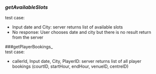 ### _getAvailableSlots_  
test case:  
- Input date and City: server returns list of available slots  
- No response: User chooses date and city but there is no result return from the server  

###getPlayerBookings_  
test case:  
- callerId, Input date, City, PlayerID: server returns list of all player bookings (courtID, startHour, endHour, venueID, centreID)
